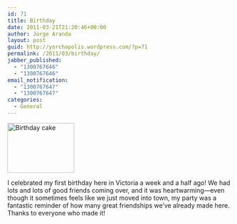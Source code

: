 ```yaml
---
id: 71
title: Birthday
date: 2011-03-21T21:20:46+00:00
author: Jorge Aranda
layout: post
guid: http://yorchopolis.wordpress.com/?p=71
permalink: /2011/03/birthday/
jabber_published:
  - "1300767646"
  - "1300767646"
email_notification:
  - "1300767647"
  - "1300767647"
categories:
  - General
---
```

[<img class="alignright size-thumbnail wp-image-72" title="Birthday cake" src="http://yorchopolis.files.wordpress.com/2011/03/img_3023.jpg?w=150" alt="Birthday cake" width="150" height="112" srcset="http://cuevano.ca/wp-content/uploads/2011/03/img_3023.jpg 4416w, http://cuevano.ca/wp-content/uploads/2011/03/img_3023-300x225.jpg 300w, http://cuevano.ca/wp-content/uploads/2011/03/img_3023-1024x768.jpg 1024w, http://cuevano.ca/wp-content/uploads/2011/03/img_3023-400x300.jpg 400w" sizes="(max-width: 150px) 100vw, 150px" />](http://yorchopolis.files.wordpress.com/2011/03/img_3023.jpg)
  
I celebrated my first birthday here in Victoria a week and a half ago! We had lots and lots of good friends coming over, and it was heartwarming&#8212;even though it sometimes feels like we just moved into town, my party was a fantastic reminder of how many great friendships we&#8217;ve already made here. Thanks to everyone who made it!